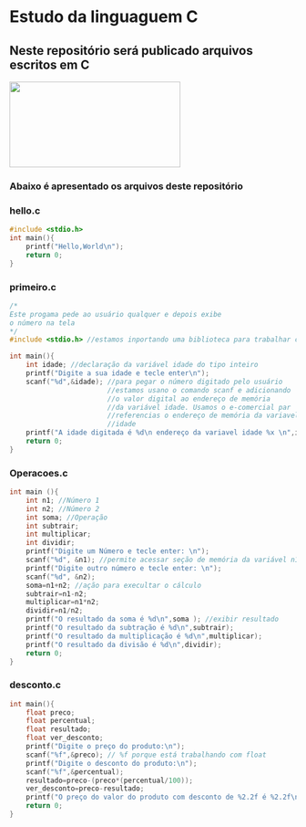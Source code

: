 # Estudo da linguaguem C
## Neste repositório será publicado arquivos escritos em C

<img src="https://blog.mchalet.com.br/_next/image?url=https%3A%2F%2Fmedia.graphassets.com%2F15iiSXSRMSFSooKzltg6&w=3840&q=100" 
height="150" width="300">

### Abaixo é apresentado os arquivos deste repositório

### hello.c

```c
#include <stdio.h>
int main(){
    printf("Hello,World\n");
    return 0; 
}
```

### primeiro.c

```c
/*
Este progama pede ao usuário qualquer e depois exibe 
o número na tela
*/
#include <stdio.h> //estamos inportando uma biblioteca para trabalhar com entrada e sáda de dados

int main(){
    int idade; //declaração da variável idade do tipo inteiro
    printf("Digite a sua idade e tecle enter\n");
    scanf("%d",&idade); //para pegar o número digitado pelo usuário
                        //estamos usano o comando scanf e adicionando
                        //o valor digital ao endereço de memória
                        //da variável idade. Usamos o e-comercial par
                        //referencias o endereço de memória da variavel
                        //idade
    printf("A idade digitada é %d\n endereço da variavel idade %x \n",idade, &idade);
    return 0;
}
```

### Operacoes.c

```c
int main (){
    int n1; //Número 1
    int n2; //Número 2
    int soma; //Operação
    int subtrair;
    int multiplicar;
    int dividir;
    printf("Digite um Número e tecle enter: \n");
    scanf("%d", &n1); //permite acessar seção de memória da variável n1
    printf("Digite outro número e tecle enter: \n");
    scanf("%d", &n2);
    soma=n1+n2; //ação para execultar o cálculo
    subtrair=n1-n2;
    multiplicar=n1*n2;
    dividir=n1/n2;
    printf("O resultado da soma é %d\n",soma ); //exibir resultado
    printf("O resultado da subtração é %d\n",subtrair);
    printf("O resultado da multiplicação é %d\n",multiplicar);
    printf("O resultado da divisão é %d\n",dividir);
    return 0;
}
```

### desconto.c

```c
int main(){
    float preco;
    float percentual;
    float resultado;
    float ver_desconto;
    printf("Digite o preço do produto:\n");
    scanf("%f",&preco); // %f porque está trabalhando com float
    printf("Digite o desconto do produto:\n");
    scanf("%f",&percentual);
    resultado=preco-(preco*(percentual/100));
    ver_desconto=preco-resultado;
    printf("O preço do valor do produto com desconto de %2.2f é %2.2f\n",ver_desconto,resultado);
    return 0;
}
```
